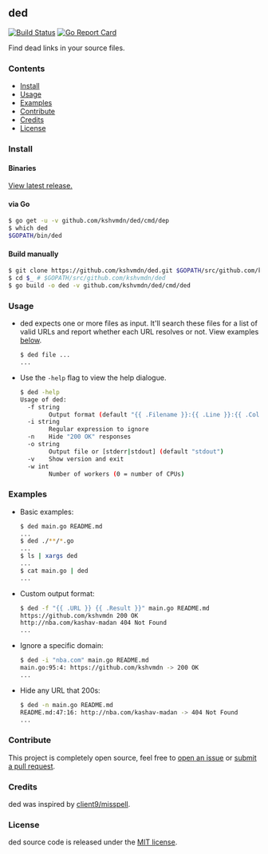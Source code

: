 ## ded

[![Build Status](https://travis-ci.org/kshvmdn/ded.svg?branch=master)](https://travis-ci.org/kshvmdn/ded) [![Go Report Card](https://goreportcard.com/badge/github.com/kshvmdn/ded)](https://goreportcard.com/report/github.com/kshvmdn/ded)

Find dead links in your source files.

### Contents

* [Install](#install)
* [Usage](#usage)
* [Examples](#examples)
* [Contribute](#contribute)
* [Credits](#credits)
* [License](#license)

### Install

#### Binaries

[View latest release.](https://github.com/kshvmdn/ded/releases/latest)

#### via Go

```sh
$ go get -u -v github.com/kshvmdn/ded/cmd/dep
$ which ded
$GOPATH/bin/ded
```

#### Build manually

```sh
$ git clone https://github.com/kshvmdn/ded.git $GOPATH/src/github.com/kshvmdn/ded
$ cd $_ # $GOPATH/src/github.com/kshvmdn/ded
$ go build -o ded -v github.com/kshvmdn/ded/cmd/ded
```

### Usage

* ded expects one or more files as input. It'll search these files for a list of
  valid URLs and report whether each URL resolves or not. View examples
  [below](#examples).

  ```sh
  $ ded file ...
  ...
  ```

* Use the `-help` flag to view the help dialogue.

  ```sh
  $ ded -help
  Usage of ded:
    -f string
          Output format (default "{{ .Filename }}:{{ .Line }}:{{ .Column }}: {{ .URL }} -> {{ .Result }}")
    -i string
          Regular expression to ignore
    -n    Hide "200 OK" responses
    -o string
          Output file or [stderr|stdout] (default "stdout")
    -v    Show version and exit
    -w int
          Number of workers (0 = number of CPUs)
  ```

### Examples

* Basic examples:

  ```sh
  $ ded main.go README.md
  ...
  $ ded ./**/*.go
  ...
  $ ls | xargs ded
  ...
  $ cat main.go | ded
  ...
  ```

* Custom output format:

  ```sh
  $ ded -f "{{ .URL }} {{ .Result }}" main.go README.md
  https://github.com/kshvmdn 200 OK
  http://nba.com/kashav-madan 404 Not Found
  ...
  ```

* Ignore a specific domain:

  ```sh
  $ ded -i "nba.com" main.go README.md
  main.go:95:4: https://github.com/kshvmdn -> 200 OK
  ...
  ```

* Hide any URL that 200s:

  ```sh
  $ ded -n main.go README.md
  README.md:47:16: http://nba.com/kashav-madan -> 404 Not Found
  ...
  ```

### Contribute

This project is completely open source, feel free to
[open an issue](https://github.com/kshvmdn/ded/issues) or
[submit a pull request](https://github.com/kshvmdn/ded/pulls).

### Credits

ded was inspired by [client9/misspell](https://github.com/client9/misspell).

### License

ded source code is released under the [MIT license](LICENSE).
